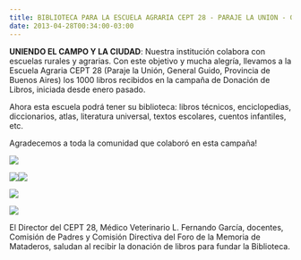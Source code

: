```yaml
---
title: BIBLIOTECA PARA LA ESCUELA AGRARIA CEPT 28 - PARAJE LA UNION - GENERAL GUIDO- PROVINCIA DE BUENOS AIRES
date: 2013-04-28T00:34:00-03:00
---
```


**UNIENDO EL CAMPO Y LA CIUDAD**: Nuestra institución colabora con escuelas rurales y agrarias. Con este objetivo y mucha alegría, llevamos a la Escuela Agraria CEPT 28 (Paraje la Unión, General Guido, Provincia de Buenos Aires) los 1000 libros recibidos en la campaña de Donación de Libros, iniciada desde enero pasado.

Ahora esta escuela podrá tener su biblioteca: libros técnicos, enciclopedias, diccionarios, atlas, literatura universal, textos escolares, cuentos infantiles, etc.

Agradecemos a toda la comunidad que colaboró en esta campaña!

[![](https://blogger.googleusercontent.com/img/b/R29vZ2xl/AVvXsEg4Bj1-VCsfjcS62JX2fftFVE2knpwL5wjs7qo7gkseI2WeISIdi4QJXZfCd-XKqUqQ9g6Y4BLB1l1x_Ejqga05GpubIn97eI2TFoZMrvDgcBoDgKF4Q7p1i9JR50pUssX6jHMmPZH_hR0n/s1600/cartel+ruta+CEPT28.JPG)](https://blogger.googleusercontent.com/img/b/R29vZ2xl/AVvXsEg4Bj1-VCsfjcS62JX2fftFVE2knpwL5wjs7qo7gkseI2WeISIdi4QJXZfCd-XKqUqQ9g6Y4BLB1l1x_Ejqga05GpubIn97eI2TFoZMrvDgcBoDgKF4Q7p1i9JR50pUssX6jHMmPZH_hR0n/s1600/cartel+ruta+CEPT28.JPG)

[![](https://blogger.googleusercontent.com/img/b/R29vZ2xl/AVvXsEhfDxfHGGu26P_pGNM77SaeyGRlLJkbVbQayj8sUCw9bz9L9MsICasIIVMfEmxUYv3LSug3o5sju2zmtIPbfYjAzkx72cdVHEpTAVhQog_ZQ87NYcnJG2ouuGEFI52gfw14s98tdVmszOEE/s1600/SAM_0883.JPG)](https://blogger.googleusercontent.com/img/b/R29vZ2xl/AVvXsEhfDxfHGGu26P_pGNM77SaeyGRlLJkbVbQayj8sUCw9bz9L9MsICasIIVMfEmxUYv3LSug3o5sju2zmtIPbfYjAzkx72cdVHEpTAVhQog_ZQ87NYcnJG2ouuGEFI52gfw14s98tdVmszOEE/s1600/SAM_0883.JPG)[![](https://blogger.googleusercontent.com/img/b/R29vZ2xl/AVvXsEhg2_XZLrCbXu0HyeVjW_zHrVFUmeQcPNkU4re0ymMZnR4PESutqbP6xDt-0Nz3N1FWh3GSB9TjUOuQgMApfSjFCTUoISl3xiVzmKWy4tTblCkBu_DtAK1iSGpk3jN3uxN5uCYrwogya-pU/s1600/SAM_0340.JPG)](https://blogger.googleusercontent.com/img/b/R29vZ2xl/AVvXsEhg2_XZLrCbXu0HyeVjW_zHrVFUmeQcPNkU4re0ymMZnR4PESutqbP6xDt-0Nz3N1FWh3GSB9TjUOuQgMApfSjFCTUoISl3xiVzmKWy4tTblCkBu_DtAK1iSGpk3jN3uxN5uCYrwogya-pU/s1600/SAM_0340.JPG)

[![](https://blogger.googleusercontent.com/img/b/R29vZ2xl/AVvXsEi451iXxd9G6XQAYYk4_ycvrYmBUImauGR2NmnQwof9I1ggHpGYanuBEyi7akuE1UG3DixlsiyJWTWMa8GMTgOwDc09So35B1M4j0nNqsEEEms8bB9gDzEiyRm5OHWxIcFq1OX8DwLCi1Zv/s1600/SAM_0888.JPG)](https://blogger.googleusercontent.com/img/b/R29vZ2xl/AVvXsEi451iXxd9G6XQAYYk4_ycvrYmBUImauGR2NmnQwof9I1ggHpGYanuBEyi7akuE1UG3DixlsiyJWTWMa8GMTgOwDc09So35B1M4j0nNqsEEEms8bB9gDzEiyRm5OHWxIcFq1OX8DwLCi1Zv/s1600/SAM_0888.JPG)

[![](https://blogger.googleusercontent.com/img/b/R29vZ2xl/AVvXsEiNzQ9pj45PCj6DW-YoRVTE2VxvOLYpXytDPWX7Y5VHnfiHXop5qlfEBBT1SgzpQnaopl_2OBJ9TIHrRe8qtcZqV8aRTdkgV_cqQmtC-OQiiIDwa52Bn2xWWkbM4-2AevtlZ45x6JXn2ST3/s1600/SAM_0570.JPG)](https://blogger.googleusercontent.com/img/b/R29vZ2xl/AVvXsEiNzQ9pj45PCj6DW-YoRVTE2VxvOLYpXytDPWX7Y5VHnfiHXop5qlfEBBT1SgzpQnaopl_2OBJ9TIHrRe8qtcZqV8aRTdkgV_cqQmtC-OQiiIDwa52Bn2xWWkbM4-2AevtlZ45x6JXn2ST3/s1600/SAM_0570.JPG)

El Director del CEPT 28, Médico Veterinario L. Fernando García, docentes, Comisión de Padres y Comisión Directiva del Foro de la Memoria de Mataderos, saludan al recibir la donación de libros para fundar la Biblioteca.